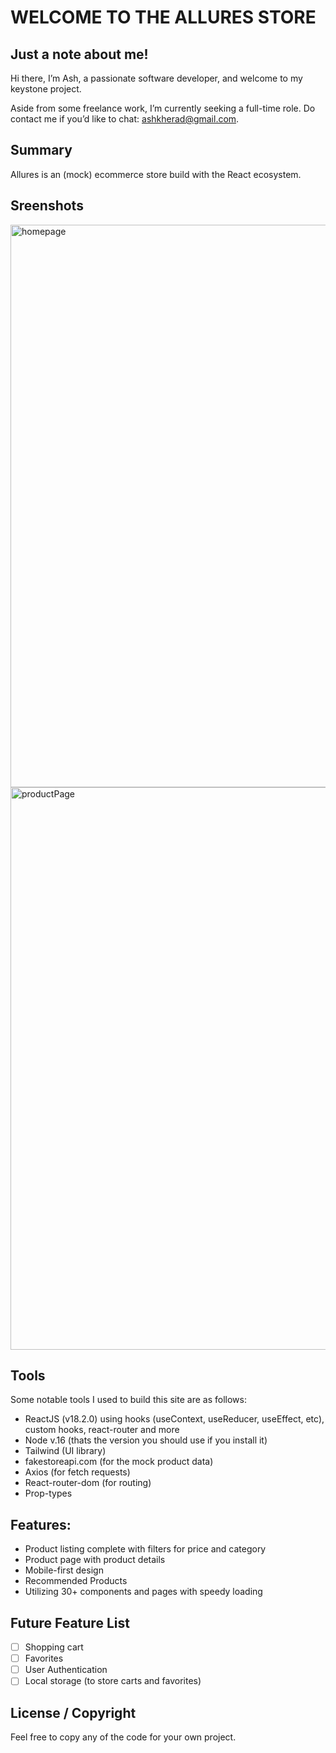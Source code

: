 # WELCOME TO THE ALLURES STORE

## Just a note about me!

Hi there, I’m Ash, a passionate software developer, and welcome to my keystone project.

Aside from some freelance work, I’m currently seeking a full-time role. Do contact me if you’d like to chat: ashkherad@gmail.com.

## Summary

Allures is an (mock) ecommerce store build with the React ecosystem.

## Sreenshots
<img width="900" alt="homepage" src="https://github.com/SimileDude/allures-store/assets/22677312/c6ffdf2c-ed8c-48d3-8d26-9781626f2d02">
<img width="900" alt="productPage" src="https://github.com/SimileDude/allures-store/assets/22677312/a341d6dc-534d-4995-81cb-45fba2c919aa">

## Tools

Some notable tools I used to build this site are as follows:

- ReactJS (v18.2.0) using hooks (useContext, useReducer, useEffect, etc), custom hooks, react-router and more
- Node v.16 (thats the version you should use if you install it)
- Tailwind (UI library)
- fakestoreapi.com (for the mock product data)
- Axios (for fetch requests)
- React-router-dom (for routing)
- Prop-types

## Features:

- Product listing complete with filters for price and category
- Product page with product details
- Mobile-first design
- Recommended Products
- Utilizing 30+ components and pages with speedy loading

## Future Feature List

- [ ] Shopping cart
- [ ] Favorites
- [ ] User Authentication
- [ ] Local storage (to store carts and favorites)

## License / Copyright

Feel free to copy any of the code for your own project.


